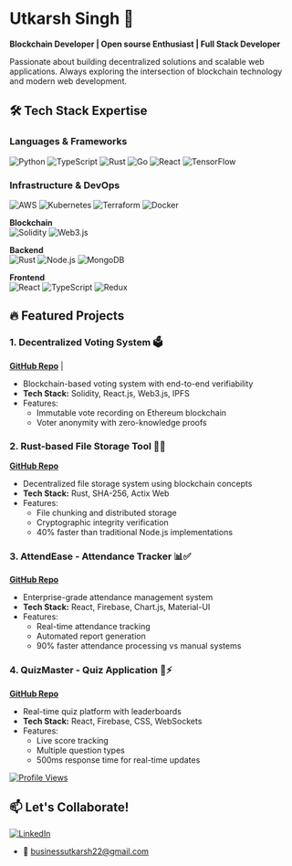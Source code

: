 # Utkarsh Singh 🚀 
**Blockchain Developer | Open sourse Enthusiast | Full Stack Developer**

Passionate about building decentralized solutions and scalable web applications. Always exploring the intersection of blockchain technology and modern web development.

## 🛠 Tech Stack Expertise


### Languages & Frameworks
![Python](https://img.shields.io/badge/-Python-0D1117?style=flat&logo=python)
![TypeScript](https://img.shields.io/badge/-TypeScript-0D1117?style=flat&logo=typescript)
![Rust](https://img.shields.io/badge/-Rust-0D1117?style=flat&logo=rust)
![Go](https://img.shields.io/badge/-Golang-0D1117?style=flat&logo=go)
![React](https://img.shields.io/badge/-React-0D1117?style=flat&logo=react)
![TensorFlow](https://img.shields.io/badge/-TensorFlow-0D1117?style=flat&logo=tensorflow)

### Infrastructure & DevOps
![AWS](https://img.shields.io/badge/-AWS-0D1117?style=flat&logo=amazon-aws)
![Kubernetes](https://img.shields.io/badge/-Kubernetes-0D1117?style=flat&logo=kubernetes)
![Terraform](https://img.shields.io/badge/-Terraform-0D1117?style=flat&logo=terraform)
![Docker](https://img.shields.io/badge/-Docker-0D1117?style=flat&logo=docker)


**Blockchain**  
![Solidity](https://img.shields.io/badge/Solidity-363636?logo=solidity&logoColor=white)
![Web3.js](https://img.shields.io/badge/Web3.js-F16822?logo=web3.js&logoColor=white)

**Backend**  
![Rust](https://img.shields.io/badge/Rust-000000?logo=rust&logoColor=white)
![Node.js](https://img.shields.io/badge/Node.js-339933?logo=node.js&logoColor=white)
![MongoDB](https://img.shields.io/badge/MongoDB-47A248?logo=mongodb&logoColor=white)

**Frontend**  
![React](https://img.shields.io/badge/React-61DAFB?logo=react&logoColor=black)
![TypeScript](https://img.shields.io/badge/TypeScript-3178C6?logo=typescript&logoColor=white)
![Redux](https://img.shields.io/badge/Redux-764ABC?logo=redux&logoColor=white)


## 🔥 Featured Projects

### 1. Decentralized Voting System 🗳️
**[GitHub Repo](https://github.com/utkarsh-singh-1729/Decentralized-Voting-Systems)** | 
- Blockchain-based voting system with end-to-end verifiability
- **Tech Stack:** Solidity, React.js, Web3.js, IPFS
- Features: 
  - Immutable vote recording on Ethereum blockchain
  - Voter anonymity with zero-knowledge proofs
  

### 2. Rust-based File Storage Tool 🦀💾
**[GitHub Repo](https://github.com/utkarsh-singh-1729/Rust-Based-File-Storage-Tool)** 
- Decentralized file storage system using blockchain concepts
- **Tech Stack:** Rust, SHA-256, Actix Web
- Features:
  - File chunking and distributed storage
  - Cryptographic integrity verification
  - 40% faster than traditional Node.js implementations

### 3. AttendEase - Attendance Tracker 📊✅
**[GitHub Repo](https://github.com/utkarsh-singh-1729/AttendEase)** 
- Enterprise-grade attendance management system
- **Tech Stack:** React, Firebase, Chart.js, Material-UI
- Features:
  - Real-time attendance tracking
  - Automated report generation
  - 90% faster attendance processing vs manual systems

### 4. QuizMaster - Quiz Application 🧠⚡
**[GitHub Repo](https://github.com/utkarsh-singh-1729/Quiz-Application-)**
- Real-time quiz platform with leaderboards
- **Tech Stack:** React, Firebase, CSS, WebSockets
- Features:
  - Live score tracking
  - Multiple question types
  - 500ms response time for real-time updates
 


[![Profile Views](https://visitor-badge.glitch.me/badge?page_id=utkarsh-singh-1729.utkarsh-singh-1729)](https://github.com/utkarsh-singh-1729)



## 📫 Let's Collaborate!
[![LinkedIn](https://img.shields.io/badge/LinkedIn-0077B5?style=flat&logo=linkedin&logoColor=white)](https://linkedin.com/in/utkarsh-singh1729)
- 📧 businessutkarsh22@gmail.com
